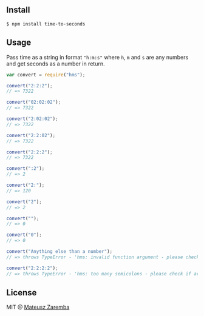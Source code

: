 ## Install

```
$ npm install time-to-seconds
```

## Usage

Pass time as a string in format `"h:m:s"` where `h`, `m` and `s` are any numbers and get seconds as a number in return.

```js
var convert = require("hms");

convert("2:2:2");
// => 7322

convert("02:02:02");
// => 7322

convert("2:02:02");
// => 7322

convert("2:2:02");
// => 7322

convert("2:2:2");
// => 7322

convert(":2");
// => 2

convert("2:");
// => 120

convert("2");
// => 2

convert("");
// => 0

convert("0");
// => 0

convert("Anything else than a number");
// => throws TypeError - 'hms: invalid function argument - please check if argument format is "number" or "number:number" or "number:number:number"'

convert("2:2:2:2");
// => throws TypeError - 'hms: too many semicolons - please check if argument format is "number" or "number:number" or "number:number:number"'
```

## License

MIT @ [Mateusz Zaremba](https://matzar.github.io/)
